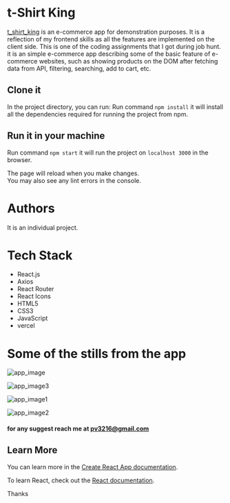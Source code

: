 # t-Shirt King 

[t_shirt_king](https://t-shirt-king.vercel.app/) is an e-commerce app for demonstration purposes. It is a reflection of my frontend skills as all the features are implemented on the client side. This is one of the coding assignments that I got during job hunt. it is an simple e-commerce app describing some of the basic feature 
of e-commerce websites, such as showing products on the DOM after fetching data from API, filtering, searching, add to cart, etc.

## Clone it
In the project directory, you can run:
Run command `npm install` it will install all the dependencies required for running the project from npm.
## Run it in your machine
Run command `npm start` it will run the project on `localhost 3000` in the browser.

The page will reload when you make changes.\
You may also see any lint errors in the console.

# Authors
It is an individual project.

# Tech Stack
- React.js
- Axios
- React Router
- React Icons
- HTML5
- CSS3
- JavaScript
- vercel

# Some of the stills from the app

![app_image](https://user-images.githubusercontent.com/87535606/213877183-2c283a0f-3188-49d7-a68b-95326f0f75fc.png)


![app_image3](https://user-images.githubusercontent.com/87535606/213877195-7a556ffc-6f05-416c-a354-e447a7ed7512.png)


![app_image1](https://user-images.githubusercontent.com/87535606/213877210-e57e4657-7604-4106-befe-1754e4967cce.png)


![app_image2](https://user-images.githubusercontent.com/87535606/213877225-446ee2f6-6ecf-46c7-8ab1-93cb66775409.png)


#### for any suggest reach me at pv3216@gmail.com


## Learn More 

You can learn more in the [Create React App documentation](https://facebook.github.io/create-react-app/docs/getting-started).

To learn React, check out the [React documentation](https://reactjs.org/).

Thanks 



